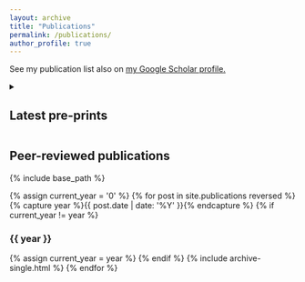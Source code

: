 ```yaml
---
layout: archive
title: "Publications"
permalink: /publications/
author_profile: true
---
```


See my publication list also on <u><a href="https://scholar.google.com/citations?user=mo8ddGYAAAAJ">my Google Scholar profile</a>.</u>

<details> 
<summary> <h2>Latest pre-prints</h2> </summary>

*Testing*

</details> 

## Peer-reviewed publications

{% include base_path %}

{% assign current_year = '0' %}
{% for post in site.publications reversed %}
  {% capture year %}{{ post.date | date: '%Y' }}{% endcapture %}
  {% if current_year != year %} 
    <h3> {{ year }} </h3>
    {% assign current_year = year %}
  {% endif %}
  {% include archive-single.html %}
{% endfor %}
